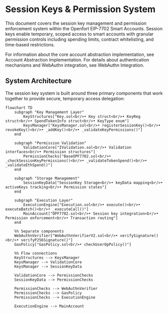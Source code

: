 # Session Keys & Permission System

This document covers the session key management and permission enforcement system within the Openfort EIP-7702 Smart Accounts. Session keys enable temporary, scoped access to smart accounts with granular permission controls including spending limits, contract whitelisting, and time-based restrictions.

For information about the core account abstraction implementation, see Account Abstraction Implementation. For details about authentication mechanisms and WebAuthn integration, see WebAuthn Integration.

## System Architecture
The session key system is built around three primary components that work together to provide secure, temporary access delegation:
```mermaid
flowchart TD
    subgraph "Key Management Layer"
        KeyStructures["Key.sol<br/>• Key struct<br/>• KeyReg struct<br/>• SpendTokenInfo struct<br/>• KeyType enum"]
        KeysManager["KeysManager.sol<br/>• registerSessionKey()<br/>• revokeKey()<br/>• _addKey()<br/>• _validateKeyPermissions()"]
    end
    
    subgraph "Permission Validation"
        ValidationCore["IValidation.sol<br/>• Validation interfaces<br/>• Permission structures"]
        PermissionChecks["BaseOPF7702.sol<br/>• _checkSessionKeyPermissions()<br/>• _validateTokenSpend()<br/>• _validateEthSpend()"]
    end
    
    subgraph "Storage Management"
        SessionKeyData["SessionKey Storage<br/>• keyData mapping<br/>• activeKeys tracking<br/>• Permission states"]
    end
    
    subgraph "Execution Layer"
        ExecutionEngine["Execution.sol<br/>• execute()<br/>• executeBatch()<br/>• _executeCall()"]
        MainAccount["OPF7702.sol<br/>• Session key integration<br/>• Permission enforcement<br/>• Transaction routing"]
    end

    %% Separate components
    WebAuthnVerifier["WebAuthnVerifierV2.sol<br/>• verifySignature()<br/>• verifyP256Signature()"]
    GasPolicy["GasPolicy.sol<br/>• checkUserOpPolicy()"]

    %% Flow connections
    KeyStructures --> KeysManager
    KeysManager --> ValidationCore
    KeysManager --> SessionKeyData
    
    ValidationCore --> PermissionChecks
    SessionKeyData --> PermissionChecks
    
    PermissionChecks --> WebAuthnVerifier
    PermissionChecks --> GasPolicy
    PermissionChecks --> ExecutionEngine
    
    ExecutionEngine --> MainAccount
```
